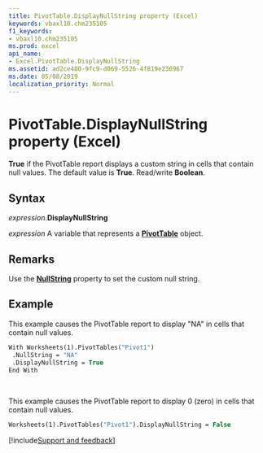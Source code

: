 ```yaml
---
title: PivotTable.DisplayNullString property (Excel)
keywords: vbaxl10.chm235105
f1_keywords:
- vbaxl10.chm235105
ms.prod: excel
api_name:
- Excel.PivotTable.DisplayNullString
ms.assetid: ad2ce480-9fc9-d069-5526-4f819e236967
ms.date: 05/08/2019
localization_priority: Normal
---
```



# PivotTable.DisplayNullString property (Excel)

**True** if the PivotTable report displays a custom string in cells that contain null values. The default value is **True**. Read/write **Boolean**.


## Syntax

_expression_.**DisplayNullString**

_expression_ A variable that represents a **[PivotTable](Excel.PivotTable.md)** object.


## Remarks

Use the **[NullString](Excel.PivotTable.NullString.md)** property to set the custom null string.


## Example

This example causes the PivotTable report to display "NA" in cells that contain null values.

```vb
With Worksheets(1).PivotTables("Pivot1") 
 .NullString = "NA" 
 .DisplayNullString = True 
End With
```

<br/>

This example causes the PivotTable report to display 0 (zero) in cells that contain null values.

```vb
Worksheets(1).PivotTables("Pivot1").DisplayNullString = False
```



[!include[Support and feedback](~/includes/feedback-boilerplate.md)]
